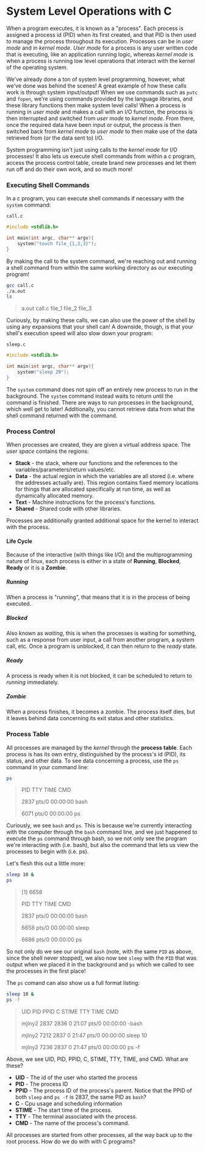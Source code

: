 # System Level Operations with C

When a program executes, it is known as a "process". Each process is assigned a process id (PID) when its first created, and that PID is then used to manage the process throughout its execution. Processes can be in *user mode* and in *kernel mode*. *User mode* for a process is any user written code that is executing, like an application running logic, whereas *kernel mode* is when a process is running low level operations that interact with the kernel of the operating system. 

We've already done a ton of system level programming, however, what we've done was behind the scenes!  A great example of how these calls work is through system input/output! When we use commands such as `putc` and `fopen`, we're using commands provided by the language libraries, and these library functions then make system level calls! When a process is running in *user mode* and makes a call with an I/O function, the process is then interrupted and switched from *user mode* to *kernel mode*. From there, once the required data have been input or output, the process is then switched back from *kernel mode* to *user mode* to then make use of the data retrieved from (or the data sent to) I/O. 

System programming isn't just using calls to the *kernel mode* for I/O processes! It also lets us execute shell commands from within a c program, access the process control table, create brand new processes and let them run off and do their own work, and so much more! 



### Executing Shell Commands

In a c program, you can execute shell commands if necessary with the `system` command: 

`call.c`

```c
#include <stdlib.h>

int main(int argc, char** argv){
	system("touch file_{1,2,3}");
}
```

By making the call to the system command, we're reaching out and running a shell command from within the same working directory as our executing program!

 ```bash
gcc call.c
./a.out
ls
 ```

> a.out  call.c  file_1  file_2  file_3

Curiously, by making these calls, we can also use the power of the shell by using any expansions that your shell can! A downside, though, is that your shell's execution speed will also slow down your program: 

`sleep.c`

```c
#include <stdlib.h>

int main(int argc, char** argv){
	system("sleep 20");
}
```

The `system` command does not spin off an entirely new process to run in the background. The `system` command instead waits to return until the command is finished. There are ways to run processes in the background, which well get to later! Additionally, you cannot retrieve data from what the shell command returned with the command. 



### Process Control 

When processes are created, they are given a virtual address space. The *user space* contains the regions: 

- **Stack** - the stack, where our functions and the references to the variables/parameters/return values/etc.  
- **Data**  - the actual region in which the variables are all stored (i.e. where the addresses actually are). This region contains fixed memory locations for things that are allocated specifically at run time, as well as dynamically allocated memory. 
- **Text** - Machine instructions for the process's functions.
- **Shared** - Shared code with other libraries. 

Processes are additionally granted additional space for the kernel to interact with the process. 



#### Life Cycle

Because of the interactive (with things like I/O) and the multiprogramming nature of linux, each process is either in a state of  **Running**, **Blocked**, **Ready** or it is a **Zombie**. 

##### Running

When a process is "running", that means that it is in the process of being executed. 

##### Blocked 

Also known as *waiting*, this is when the processes is waiting for something, such as a response from user input, a call from another program, a system call, etc. Once a program is unblocked, it can then return to the *ready* state. 

##### Ready

A process is ready when it is not blocked, it can be scheduled to return to *running* immediately. 

##### Zombie

When a process finishes, it becomes a zombie. The process itself dies, but it leaves behind data concerning its exit status and other statistics. 



### Process Table

All processes are managed by the *kernel* through the **process table**. Each process is has its own entry, distinguished by the process's id (PID), its status, and other data. To see data concerning a process, use the `ps` command in your command line: 

```bash
ps
```

>   PID TTY          TIME CMD
>
>  2837 pts/0    00:00:00 bash
>
>  6071 pts/0    00:00:00 ps

 Curiously, we see `bash` and `ps`. This is because we're currently interacting with the computer through the `bash` command line, and we just happened to execute the `ps` command through bash, so we not only see the program we're interacting with (i.e. bash), but also the command that lets us view the processes to begin with (i.e. ps). 

Let's flesh this out a little more: 

```bash
sleep 10 &
ps
```

> [1] 6658
>
> PID TTY          TIME CMD
>
>  2837 pts/0    00:00:00 bash
>
>  6658 pts/0    00:00:00 sleep
>
>  6686 pts/0    00:00:00 ps

So not only do we see our original `bash` (note, with the same `PID` as above, since the shell never stopped), we also now see `sleep` with the `PID` that was output when we placed it in the background and `ps` which we called to see the processes in the first place! 

The `ps` comand can also show us a full format listing: 

```bash
sleep 10 &
ps -f 
```

> UID        PID  PPID  C STIME TTY          TIME CMD
>
> mjlny2    2837  2836  0 21:07 pts/0    00:00:00 -bash
>
> mjlny2    7212  2837  0 21:47 pts/0    00:00:00 sleep 10
>
> mjlny2    7236  2837  0 21:47 pts/0    00:00:00 ps -f

Above, we see UID, PID, PPID, C,  STIME,  TTY,  TIME, and CMD. What are these? 

- **UID** - The id of the user who started the process
- **PID** - The process ID
- **PPID** - The process ID of the process's parent. Notice that the PPID of both `sleep` and `ps -f` is 2837, the same PID as `bash`? 
- **C** - Cpu usage and scheduling information
- **STIME** - The start time of the process. 
- **TTY** - The terminal associated with the process. 
- **CMD** - The name of the process's command. 

All processes are started from other processes, all the way back up to the root process. How do we do with with C programs? 

